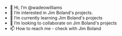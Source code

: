 - 👋 Hi, I’m @wadeowilliams
- 👀 I’m interested in Jim Boland's projects.
- 🌱 I’m currently learning Jim Boland's projects
- 💞️ I’m looking to collaborate on Jim Boland's projects
- 📫 How to reach me - check with Jim Boland

<!---
wadeowilliams/wadeowilliams is a ✨ special ✨ repository because its `README.md` (this file) appears on your GitHub profile.
You can click the Preview link to take a look at your changes.
--->
